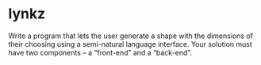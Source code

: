 # lynkz
Write a program that lets the user generate a shape with the dimensions of their choosing using a semi-natural language interface. Your solution must have two components – a “front-end” and a “back-end”. 
